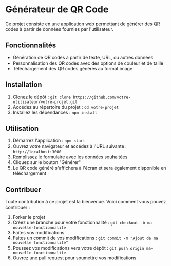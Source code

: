 # Générateur de QR Code

Ce projet consiste en une application web permettant de générer des QR codes à partir de données fournies par l'utilisateur.

## Fonctionnalités

- Génération de QR codes à partir de texte, URL, ou autres données
- Personnalisation des QR codes avec des options de couleur et de taille
- Téléchargement des QR codes générés au format image

## Installation

1. Clonez le dépôt : `git clone https://github.com/votre-utilisateur/votre-projet.git`
2. Accédez au répertoire du projet : `cd votre-projet`
3. Installez les dépendances : `npm install`

## Utilisation

1. Démarrez l'application : `npm start`
2. Ouvrez votre navigateur et accédez à l'URL suivante : `http://localhost:3000`
3. Remplissez le formulaire avec les données souhaitées
4. Cliquez sur le bouton "Générer"
5. Le QR code généré s'affichera à l'écran et sera également disponible en téléchargement

## Contribuer

Toute contribution à ce projet est la bienvenue. Voici comment vous pouvez contribuer :

1. Forker le projet
2. Créez une branche pour votre fonctionnalité : `git checkout -b ma-nouvelle-fonctionnalite`
3. Faites vos modifications
4. Faites un commit de vos modifications : `git commit -m "Ajout de ma nouvelle fonctionnalité"`
5. Poussez vos modifications vers votre dépôt : `git push origin ma-nouvelle-fonctionnalite`
6. Ouvrez une pull request pour soumettre vos modifications
